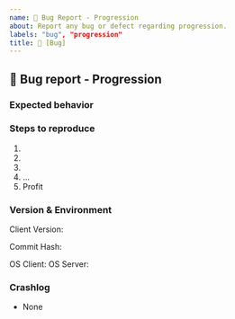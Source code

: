 ```yaml
---
name: 🦠 Bug Report - Progression
about: Report any bug or defect regarding progression.
labels: "bug", "progression"
title: 🦠 [Bug] 
---
```

<!--
Visit our Discord to engage directly with the developers of VMaNGOS.

Discord: https://discord.gg/x9a2jt7
-->
## 🦠 Bug report - Progression
<!-- Describe your issue in detail. Give us as much information as possible. You should include a screenshot! -->

### Expected behavior
<!-- How should it work + proof -->

### Steps to reproduce
<!-- Provide all GM commands required to reproduce if possible-->
1.
2.
3.
4. ...
5. Profit

### Version & Environment
<!-- Provide these infos if available and applicable -->
<!--
  Client Version:
  - 1.12.1.5875
  - 1.11.2.5464
  - 1.10.2.5302
  - 1.9.4.5086
  - 1.8.4.4878
  - 1.7.1.4695
  - 1.6.1.4544
  - 1.5.1.4449
  - 1.4.2.4375
  - 1.3.1.4297
  - 1.2.4.4222
-->
Client Version: 

<!--
  Commit Hash:
  https://github.com/vmangos/core/tree/XXXX
  To find XXXX use `git log -1 --format=%H` in your local VMaNGOS repo
-->
Commit Hash:  

<!--
  Operating System:
  - Win XX
  - MacOS XX
  - Linux Flavor
-->
OS Client: 
OS Server: 

### Crashlog
<!-- If this is a crash report, include the crashlog from a debug build with https://gist.github.com/) -->
- None

